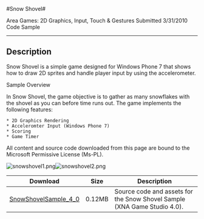 #Snow Shovel#

Area
Games: 2D Graphics, Input, Touch & Gestures
Submitted
3/31/2010
Code Sample

---

## Description

Snow Shovel is a simple game designed for Windows Phone 7 that shows how to draw 2D sprites and handle player input by using the accelerometer.

Sample Overview

In Snow Shovel, the game objective is to gather as many snowflakes with the shovel as you can before time runs out. The game implements the following features:

    * 2D Graphics Rendering
    * Acceleromter Input (Windows Phone 7)
    * Scoring
    * Game Timer


All content and source code downloaded from this page are bound to the Microsoft Permissive License (Ms-PL).

![snowshovel1.png](https://github.com/simondarksidej/XNAGameStudio/blob/master/Images/snowshovel1.png?raw=true)![snowshovel2.png](https://github.com/simondarksidej/XNAGameStudio/blob/master/Images/snowshovel2.png?raw=true)
	


Download | Size | Description
---|---|---|
[SnowShovelSample_4_0](https://github.com/simondarksidej/XNAGameStudio/tree/master/Samples/SnowShovelSample_4_0) | 0.12MB | Source code and assets for the Snow Shovel Sample (XNA Game Studio 4.0). 